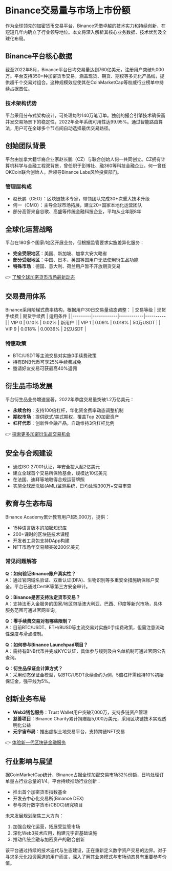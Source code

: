 # Binance交易量与市场上市份额

作为全球领先的加密货币交易平台，Binance凭借卓越的技术实力和持续创新，在短短几年内确立了行业领导地位。本文将深入解析其核心业务数据、技术优势及全球化布局。

## Binance平台核心数据
截至2022年8月，Binance平台日均交易量达到760亿美元，注册用户突破9,000万。平台支持350+种加密货币交易，涵盖现货、期货、期权等多元化产品线，提供超千个交易对组合。这种规模效应使其在CoinMarketCap等权威行业榜单中持续占据首位。

### 技术架构优势
平台采用分布式架构设计，可处理每秒140万笔订单。独创的撮合引擎技术确保高并发交易场景下的稳定性，2022年全年系统可用性达99.95%。通过智能路由算法，用户可在全球多个节点间自动选择最优交易路径。

## 创始团队背景
平台由加拿大籍华裔企业家赵长鹏（CZ）与联合创始人何一共同创立。CZ拥有计算机科学与金融工程双背景，曾任职于彭博社、融360等科技金融企业。何一曾任OKCoin联合创始人，后领导Binance Labs风险投资部门。

### 管理层构成
- 赵长鹏（CEO）：区块链技术专家，带领团队完成30+次重大技术升级
- 何一（CMO）：主导全球市场拓展，建立20+国家本地化运营团队
- 部分高管来自谷歌、高盛等传统金融科技企业，平均从业年限8年

## 全球化运营战略
平台在180多个国家/地区开展业务，但根据监管要求实施差异化服务：
- **完全受限地区**：美国、新加坡、加拿大安大略省
- **部分受限地区**：中国、日本、英国等国用户无法使用衍生品功能
- **特殊市场**：德国、意大利、荷兰用户暂不开放期货交易

👉 [了解全球加密货币市场最新动态](https://bit.ly/okx_welcome)

## 交易费用体系
Binance采用阶梯式费率结构，根据用户30日交易量动态调整：
| 交易等级 | 现货手续费 | 期货手续费 | 适用条件 |
|---------|------------|------------|----------|
| VIP 0   | 0.10%      | 0.02%      | 新用户   |
| VIP 1   | 0.09%      | 0.018%     | 50万USDT |
| VIP 9   | 0.018%     | 0.0036%    | 2亿USDT  |

### 特惠政策
- BTC/USDT等主流交易对实施0手续费政策
- 持有BNB代币可享25%手续费减免
- 邀请好友交易可获最高40%返佣

## 衍生品市场发展
平台衍生品业务增速显著，2022年季度交易量突破1.2万亿美元：
- **永续合约**：支持100倍杠杆，年化资金费率动态调整机制
- **期权市场**：提供欧式/美式期权，覆盖Top 20加密资产
- **杠杆代币**：创新性金融产品，自动维持3倍杠杆比例

👉 [探索更多加密衍生品交易机会](https://bit.ly/okx_welcome)

## 安全与合规建设
- 通过ISO 27001认证，年安全投入超2亿美元
- 建立全球首个交易所保险基金，规模达10亿美元
- 在法国、迪拜等地取得合规运营牌照
- 实施全球反洗钱(AML)监测系统，日均处理300万+交易审查

## 教育与生态布局
Binance Academy累计教育用户超5,000万，提供：
- 15种语言版本的加密知识库
- 200+课时的区块链技术课程
- 开发者工具包支持DApp构建
- NFT市场年交易额突破200亿美元

### 常见问题解答
**Q：如何验证Binance账户真实性？**  
A：通过官网域名验证、双重认证(DFA)、生物识别等多重安全措施确保账户安全。平台已通过CertiK等第三方安全审计。

**Q：Binance是否支持法定货币交易？**  
A：支持法币入金服务的国家/地区包括澳大利亚、巴西、印度等新兴市场，具体服务范围可通过官网查询。

**Q：零手续费交易对有哪些限制？**  
A：目前BTC/USDT、ETH/BUSD等主流交易对实施0手续费政策，但需注意流动性深度与滑点控制。

**Q：如何参与Binance Launchpad项目？**  
A：需持有BNB代币并完成KYC认证，具体参与规则及白名单机制可通过官网公告查询。

**Q：衍生品保证金计算方式？**  
A：采用动态保证金模型，以BTC/USDT永续合约为例，5倍杠杆需维持10%初始保证金，强平线为5%。

## 创新业务布局
- **Web3钱包服务**：Trust Wallet用户突破7,000万，支持多链资产管理
- **慈善项目**：Binance Charity累计捐赠超5,000万美元，采用区块链技术实现透明化公益
- **元宇宙布局**：推出虚拟土地交易平台，支持跨链NFT交易

👉 [体验新一代区块链金融服务](https://bit.ly/okx_welcome)

## 行业影响与展望
据CoinMarketCap统计，Binance占据全球加密交易市场32%份额，日均处理订单量占行业总量的1/4。平台持续推动行业创新：
- 推出首个加密货币指数基金
- 开发去中心化交易所(Binance DEX)
- 参与央行数字货币(CBDC)研究项目

未来发展规划聚焦三大方向：
1. 加强合规化运营，拓展受监管市场
2. 深化Web3技术应用，构建元宇宙基础设施
3. 推动传统金融与加密资产的融合创新

该平台通过持续的技术迭代与生态建设，正在重新定义数字资产交易的边界。对于寻求多元化投资渠道的用户而言，深入了解其业务模式与市场动态具有重要参考价值。